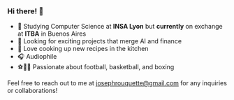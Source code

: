 ### Hi there! 👋

- 🔭 Studying Computer Science at **INSA Lyon** but **currently** on exchange at **ITBA** in Buenos Aires
- 👯 Looking for exciting projects that merge AI and finance
- 🍳 Love cooking up new recipes in the kitchen
- 🎧 Audiophile
- ⚽️🏀🥊 Passionate about football, basketball, and boxing

Feel free to reach out to me at josephrouquette@gmail.com for any inquiries or collaborations!
